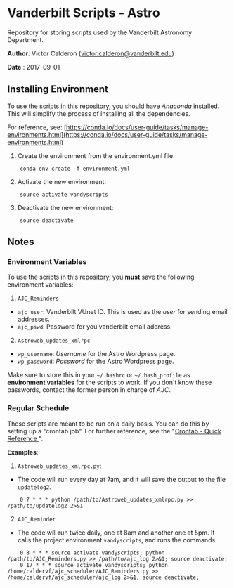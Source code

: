 # Vanderbilt Scripts - Astro
Repository for storing scripts used by the Vanderbilt Astronomy Department.

**Author**: Victor Calderon ([victor.calderon@vanderbilt.edu](victor.calderon@vanderbilt.edu))

**Date**  : 2017-09-01

## Installing Environment
To use the scripts in this repository, you should have _Anaconda_ installed. This will simplify the process of installing all the dependencies.

For reference, see: [https://conda.io/docs/user-guide/tasks/manage-environments.html](https://conda.io/docs/user-guide/tasks/manage-environments.html)

1. Create the environment from the environment.yml file:

```
	conda env create -f environment.yml
```

2. Activate the new environment:

```
	source activate vandyscripts
```
3. Deactivate the new environment:

```
	source deactivate
```

## Notes
### Environment Variables
To use the scripts in this repository, you __must__ save the following environment variables:

1. `AJC_Reminders`
  * `ajc_user`: Vanderbilt VUnet ID. This is used as the _user_ for sending email addresses.
  * `ajc_pswd`: Password for you vanderbilt email address.
2. `Astroweb_updates_xmlrpc`
  * `wp_username`: _Username_ for the Astro Wordpress page.
  * `wp_password`: _Password_ for the Astro Wordpress page.

Make sure to store this in your `~/.bashrc` or `~/.bash_profile` as __environment variables__ for the scripts to work. If you don't know these passwords, contact the former person in charge of *AJC*.

### Regular Schedule
These scripts are meant to be run on a daily basis. You can do this by setting up a "crontab job". For further reference, see the "[Crontab - Quick Reference ](http://www.adminschoice.com/crontab-quick-reference)".

__Examples__:

1. `Astroweb_updates_xmlrpc.py`:
  * The code will run every day at 7am, and it will save the output to the file `updatelog2`.
```
	0 7 * * * python /path/to/Astroweb_updates_xmlrpc.py >> /path/to/updatelog2 2>&1
```
2. `AJC_Reminder`
  * The code will run twice daily, one at 8am and another one at 5pm. It calls the project environment `vandyscripts`, and runs the commands.

```
    0 8 * * * source activate vandyscripts; python /path/to/AJC_Reminders.py >> /path/to/ajc_log 2>&1; source deactivate;
    0 17 * * * source activate vandyscripts; python /home/caldervf/ajc_scheduler/AJC_Reminders.py >> /home/caldervf/ajc_scheduler/ajc_log 2>&1; source deactivate;
```